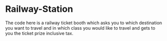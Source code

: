 # Railway-Station
The code here is a railway ticket booth which asks you to which destination you want to travel and in which class you would like to travel and gets to you the ticket prize inclusive tax.
